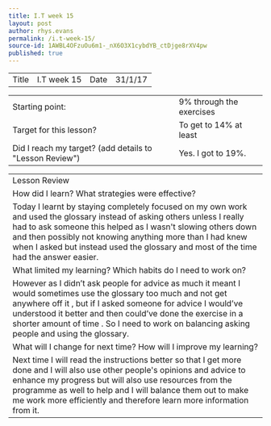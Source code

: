 ```yaml
---
title: I.T week 15
layout: post
author: rhys.evans
permalink: /i.t-week-15/
source-id: 1AWBL4OFzuOu6m1-_nX6O3X1cybdYB_ctDjge8rXV4pw
published: true
---
```

<table>
  <tr>
    <td>Title</td>
    <td>I.T week 15</td>
    <td>Date</td>
    <td>31/1/17</td>
  </tr>
</table>


<table>
  <tr>
    <td>Starting point:</td>
    <td> 9% through the exercises </td>
  </tr>
  <tr>
    <td>Target for this lesson?</td>
    <td>To get to 14% at least</td>
  </tr>
  <tr>
    <td>Did I reach my target? 
(add details to "Lesson Review")</td>
    <td> Yes. I got to 19%. </td>
  </tr>
</table>


<table>
  <tr>
    <td>Lesson Review</td>
  </tr>
  <tr>
    <td>How did I learn? What strategies were effective? </td>
  </tr>
  <tr>
    <td>Today I learnt by staying completely focused on my own work and used the glossary instead of asking others unless I really had to ask someone this helped as I wasn't slowing others down and then possibly not knowing anything more than I had knew when I asked but instead used the glossary and most of the time had the answer easier.  </td>
  </tr>
  <tr>
    <td>What limited my learning? Which habits do I need to work on? </td>
  </tr>
  <tr>
    <td>However as I didn’t ask people for advice as much it meant I would sometimes use the glossary too much and not get anywhere off it , but if I asked someone for advice I would’ve understood it better and then could’ve done the exercise in a shorter amount of time . So I need to work on balancing asking people and using the glossary.</td>
  </tr>
  <tr>
    <td>What will I change for next time? How will I improve my learning?</td>
  </tr>
  <tr>
    <td>Next time I will read the instructions better so that I get more done and I will also use other people's opinions and advice to enhance my progress but will also use resources from the programme as well to help and I will balance them out to make me work more efficiently and therefore learn more information from it. </td>
  </tr>
</table>


